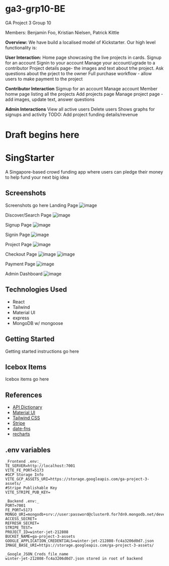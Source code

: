 # ga3-grp10-BE

GA Project 3 Group 10

Members: Benjamin Foo, Kristian Nielsen, Patrick Kittle

**Overview:**
We have build a localised model of Kickstarter. Our high level functionality is:

**User Interaction:**
Home page showcasing the live projects in cards.
Signup for an account
Signin to your account
Manage your account/ugrade to a contributor
Project details page- the images and text about trhe project.
Ask questions about the prject to the owner
Full purchase workflow - allow users to make payment to the project

**Contributor Interaction**
Sigmup for an account
Manage account 
Member homw page listing all the projects 
Add projects page
Manage project page - add images, update text, answer questions


**Admin Interactions**
View all active users
Delete users
Shows graphs for signups and activity
TODO: Add project funding details/revenue

# Draft begins here

# SingStarter 

A Singapore-based crowd funding app where users can pledge their money to help fund your next big idea

## Screenshots
Screenshots go here
Landing Page
![image](https://github.com/p-at-rick-sg/ga3-grp10-FE/assets/44813216/1f63ea94-25c6-40d5-9391-1696f83c2710)

Discover/Search Page
![image](https://github.com/p-at-rick-sg/ga3-grp10-BE/assets/44813216/afc759a3-f8ea-4a6b-aa44-c320ae2effc5)

Signup Page
![image](https://github.com/p-at-rick-sg/ga3-grp10-BE/assets/44813216/5e0b9570-a6c3-4896-9c5c-99f18bc0f049)

Signin Page
![image](https://github.com/p-at-rick-sg/ga3-grp10-FE/assets/44813216/0a300296-193e-4136-b0d9-c7b26cce6548)

Project Page
![image](https://github.com/p-at-rick-sg/ga3-grp10-BE/assets/44813216/20c094b4-1048-4979-b515-6c8b75b4e25d)

Checkout Page
![image](https://github.com/p-at-rick-sg/ga3-grp10-BE/assets/44813216/45d7f8bb-3a77-413a-a296-18f6f25e82a4)
![image](https://github.com/p-at-rick-sg/ga3-grp10-BE/assets/44813216/875b4914-4b67-448c-a080-276503f566d8)

Payment Page
![image](https://github.com/p-at-rick-sg/ga3-grp10-BE/assets/44813216/f6f44a2f-c37b-47eb-ae89-de828febfad4)

Admin Dashboard
![image](https://github.com/p-at-rick-sg/ga3-grp10-BE/assets/44813216/91c352dc-da7b-4383-82c8-d214a10538b3)




## Technologies Used
- React
- Tailwind
- Material UI
- express
- MongoDB w/ mongoose

## Getting Started
Getting started instructions go here

## Icebox Items
Icebox items go here

## References
- [API Dictionary](https://docs.google.com/spreadsheets/d/1wfkbw6tjOfWev1ZcPoxbaVDZ3InfBr3GgQTUlA75zVo/edit#gid=833770197)   
- [Material UI](https://mui.com/material-ui/getting-started/)
- [Tailwind CSS](https://tailwindcss.com/docs/installation)
- [Stripe](https://docs.stripe.com/)
- [date-fns](https://date-fns.org/v3.6.0/docs/format)
- [recharts](https://recharts.org/en-US/)

## .env variables
```
_Frontend .env:_
TE_SERVER=http://localhost:7001
VITE_FE_PORT=5173
#GCP Storage Info
VITE_GCP_ASSETS_URI=https://storage.googleapis.com/ga-project-3-assets/
#Stripe Publishable Key
VITE_STRIPE_PUB_KEY=

_Backend .env:_
PORT=7001
FE_PORT=5173
MONGO_URI=mongodb+srv://user:password@cluster0.for7dn9.mongodb.net/development
ACCESS_SECRET=
REFRESH_SECRET=
STRIPE_TEST=
PROJECT_ID=winter-jet-212808
BUCKET_NAME=ga-project-3-assets
GOOGLE_APPLICATION_CREDENTIALS=winter-jet-212808-fc4a3206d0d7.json
IMAGE_BASE_URI=https://storage.googleapis.com/ga-project-3-assets/

_Google_JSON_Creds_file_name
winter-jet-212808-fc4a3206d0d7.json stored in root of backend
```


